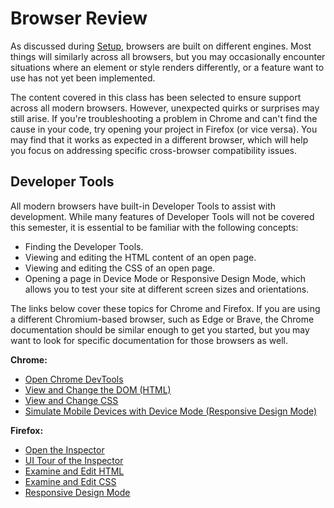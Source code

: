 # Browser Review

As discussed during [Setup](../setup), browsers are built on different engines. Most things will similarly across all browsers, but you may occasionally encounter situations where an element or style renders differently, or a feature want to use has not yet been implemented.

The content covered in this class has been selected to ensure support across all modern browsers. However, unexpected quirks or surprises may still arise. If you're troubleshooting a problem in Chrome and can't find the cause in your code, try opening your project in Firefox (or vice versa). You may find that it works as expected in a different browser, which will help you focus on addressing specific cross-browser compatibility issues.

## Developer Tools

All modern browsers have built-in Developer Tools to assist with development. While many features of Developer Tools will not be covered this semester, it is essential to be familiar with the following concepts:

- Finding the Developer Tools.
- Viewing and editing the HTML content of an open page.
- Viewing and editing the CSS of an open page.
- Opening a page in Device Mode or Responsive Design Mode, which allows you to test your site at different screen sizes and orientations.

The links below cover these topics for Chrome and Firefox. If you are using a different Chromium-based browser, such as Edge or Brave, the Chrome documentation should be similar enough to get you started, but you may want to look for specific documentation for those browsers as well.

**Chrome:**

- [Open Chrome DevTools](https://developer.chrome.com/docs/devtools/open)
- [View and Change the DOM (HTML)](https://developer.chrome.com/docs/devtools/dom)
- [View and Change CSS](https://developer.chrome.com/docs/devtools/css)
- [Simulate Mobile Devices with Device Mode (Responsive Design Mode)](https://developer.chrome.com/docs/devtools/device-mode)

**Firefox:**

- [Open the Inspector](https://firefox-source-docs.mozilla.org/devtools-user/page_inspector/how_to/open_the_inspector/index.html)
- [UI Tour of the Inspector](https://firefox-source-docs.mozilla.org/devtools-user/page_inspector/ui_tour/index.html)
- [Examine and Edit HTML](https://firefox-source-docs.mozilla.org/devtools-user/page_inspector/how_to/examine_and_edit_html/index.html)
- [Examine and Edit CSS](https://firefox-source-docs.mozilla.org/devtools-user/page_inspector/how_to/examine_and_edit_css/index.html)
- [Responsive Design Mode](https://firefox-source-docs.mozilla.org/devtools-user/responsive_design_mode/)
